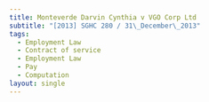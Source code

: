 ```yaml
---
title: Monteverde Darvin Cynthia v VGO Corp Ltd
subtitle: "[2013] SGHC 280 / 31\_December\_2013"
tags:
  - Employment Law
  - Contract of service
  - Employment Law
  - Pay
  - Computation
layout: single
---
```


